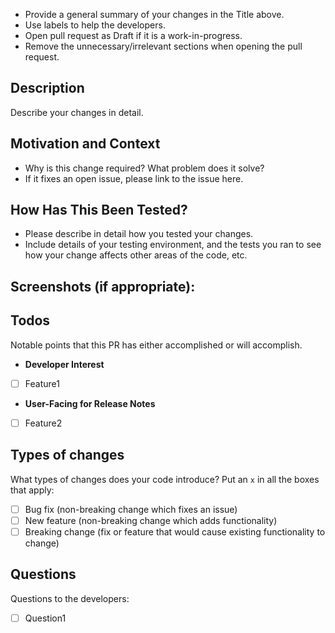 * Provide a general summary of your changes in the Title above.
* Use labels to help the developers.
* Open pull request as Draft if it is a work-in-progress.
* Remove the unnecessary/irrelevant sections when opening the pull request.

## Description

Describe your changes in detail.

## Motivation and Context

* Why is this change required? What problem does it solve?
* If it fixes an open issue, please link to the issue here.

## How Has This Been Tested?

* Please describe in detail how you tested your changes.
* Include details of your testing environment, and the tests you ran to see how
your change affects other areas of the code, etc.

## Screenshots (if appropriate):

## Todos

Notable points that this PR has either accomplished or will accomplish.
* **Developer Interest**
<!--- Changes affecting developers -->
  - [ ] Feature1
* **User-Facing for Release Notes**
<!--- Changes affecting users and that should be added in the CHANGELOG -->
  - [ ] Feature2

## Types of changes

What types of changes does your code introduce? Put an `x` in all the boxes that apply:

- [ ] Bug fix (non-breaking change which fixes an issue)
- [ ] New feature (non-breaking change which adds functionality)
- [ ] Breaking change (fix or feature that would cause existing functionality to change)

## Questions

Questions to the developers:

- [ ] Question1
